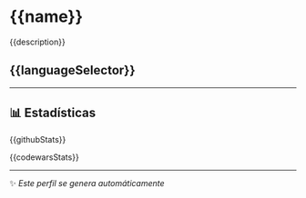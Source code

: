 # {{name}}

{{description}}

## {{languageSelector}}

---

## 📊 Estadísticas

{{githubStats}}

{{codewarsStats}}

---

✨ *Este perfil se genera automáticamente*